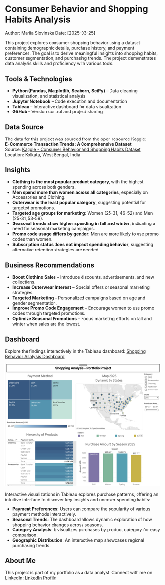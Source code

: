 # Consumer Behavior and Shopping Habits Analysis 
Author: Mariia Slovinska
Date: [2025-03-25]

This project explores consumer shopping behavior using a dataset containing demographic details, purchase history, and payment preferences. The goal is to derive meaningful insights into shopping habits, customer segmentation, and purchasing trends. The project demonstrates data analysis skills and proficiency with various tools.

## Tools & Technologies
- **Python (Pandas, Matplotlib, Seaborn, SciPy)** – Data cleaning, visualization, and statistical analysis
- **Jupyter Notebook** – Code execution and documentation
- **Tableau** – Interactive dashboard for data visualization
- **GitHub** – Version control and project sharing
## Data Source

The data for this project was sourced from the open resource Kaggle:  
**E-Commerce Transaction Trends: A Comprehensive Dataset**  
Source: [Kaggle - Consumer Behavior and Shopping Habits Dataset](https://www.kaggle.com/datasets/zeesolver/consumer-behavior-and-shopping-habits-dataset/data)  
Location: Kolkata, West Bengal, India

## Insights
- **Clothing is the most popular product category**, with the highest spending across both genders.
- **Men spend more than women across all categories**, especially on Accessories and Clothing.
- **Outerwear is the least popular category**, suggesting potential for targeted promotions.
- **Targeted age groups for marketing**: Women (25-31, 46-52) and Men (25-31, 53-59).
- **Seasonal trends show higher spending in fall and winter**, indicating a need for seasonal marketing campaigns.
- **Promo code usage differs by gender**: Men are more likely to use promo codes than women.
- **Subscription status does not impact spending behavior**, suggesting alternative retention strategies are needed.

## Business Recommendations
- **Boost Clothing Sales** – Introduce discounts, advertisements, and new collections.
- **Increase Outerwear Interest** – Special offers or seasonal marketing strategies.
- **Targeted Marketing** – Personalized campaigns based on age and gender segmentation.
- **Improve Promo Code Engagement** – Encourage women to use promo codes through targeted promotions.
- **Optimize Seasonal Promotions** – Focus marketing efforts on fall and winter when sales are the lowest.

## Dashboard
Explore the findings interactively in the Tableau dashboard:
[Shopping Behavior Analysis Dashboard](https://public.tableau.com/views/ShoppingAnalysis-PortfolioProject/Dashboard?:language=en-US&:sid=&:redirect=auth&:display_count=n&:origin=viz_share_link)

![Screenshot](https://github.com/slovinskamary/python-for-data-lovers/blob/main/%D0%97%D0%BD%D1%96%D0%BC%D0%BE%D0%BA%20%D0%B5%D0%BA%D1%80%D0%B0%D0%BD%D0%B0%202025-03-29%20%D0%BE%2020.43.19.png)


Interactive visualizations in Tableau explores purchase patterns, offering an intuitive interface to discover key insights and uncover spending habits:

- **Payment Preferences**: Users can compare the popularity of various payment methods interactively.
- **Seasonal Trends**: The dashboard allows dynamic exploration of how shopping behavior changes across seasons.
- **Category Analysis**: It visualizes purchases by product category for easy comparison.
- **Geographic Distribution**: An interactive map showcases regional purchasing trends.

## About Me
This project is part of my portfolio as a data analyst. Connect with me on LinkedIn:
[LinkedIn Profile](https://www.linkedin.com/in/mariia-slovinska-9a7a51a2/)



